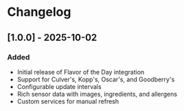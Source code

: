 # Changelog

## [1.0.0] - 2025-10-02
### Added
- Initial release of Flavor of the Day integration
- Support for Culver's, Kopp's, Oscar's, and Goodberry's
- Configurable update intervals
- Rich sensor data with images, ingredients, and allergens
- Custom services for manual refresh

